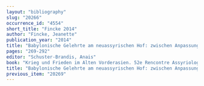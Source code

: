 ```yaml
---
layout: "bibliography"
slug: "20266"
occurrence_id: "4554"
short_title: "Fincke 2014"
author: "Fincke, Jeanette"
publication_year: "2014"
title: "Babylonische Gelehrte am neuassyrischen Hof: zwischen Anpassung und Individualität"
pages: "269-292"
editor: "Schuster-Brandis, Anais"
book: "Krieg und Frieden im Alten Vorderasien. 52e Rencontre Assyriologique Internationale. International Congress of Assyriology and Near Eastern Archaeology. Münster, 17.-21. Juli 2006, Alter Orient und Altes Testament 401 (Münster)"
title: "Babylonische Gelehrte am neuassyrischen Hof: zwischen Anpassung und Individualität"
previous_item: "20269"
---
```

